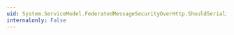 ```yaml
---
uid: System.ServiceModel.FederatedMessageSecurityOverHttp.ShouldSerializeIssuedKeyType
internalonly: False
---
```

